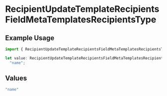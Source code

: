 # RecipientUpdateTemplateRecipientsFieldMetaTemplatesRecipientsType

## Example Usage

```typescript
import { RecipientUpdateTemplateRecipientsFieldMetaTemplatesRecipientsType } from "@documenso/sdk-typescript/models/operations";

let value: RecipientUpdateTemplateRecipientsFieldMetaTemplatesRecipientsType =
  "name";
```

## Values

```typescript
"name"
```